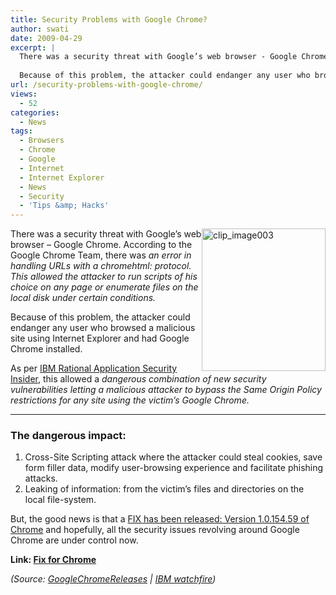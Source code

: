 ```yaml
---
title: Security Problems with Google Chrome?
author: swati
date: 2009-04-29
excerpt: |
  There was a security threat with Google’s web browser - Google Chrome. According to the Google Chrome Team, there was an error in handling URLs with a chromehtml: protocol. This allowed the attacker to run scripts of his choice on any page or enumerate files on the local disk under certain conditions.
  
  Because of this problem, the attacker could endanger any user who browsed a malicious site using Internet Explorer and had Google Chrome installed.
url: /security-problems-with-google-chrome/
views:
  - 52
categories:
  - News
tags:
  - Browsers
  - Chrome
  - Google
  - Internet
  - Internet Explorer
  - News
  - Security
  - 'Tips &amp; Hacks'
---
```

<img class="alignright wp-image-52567" style="border: 0pt none;margin-left: 0px;margin-right: 0px" src="http://cdn.devilsworkshop.org/files/2009/04/clip-image003-thumb.jpg" border="0" alt="clip_image003" width="198" height="228" align="right" />There was a security threat with Google’s web browser &#8211; Google Chrome. According to the Google Chrome Team, there was *an error in handling URLs with a chromehtml: protocol. This allowed the attacker to run scripts of his choice on any page or enumerate files on the local disk under certain conditions.*

Because of this problem, the attacker could endanger any user who browsed a malicious site using Internet Explorer and had Google Chrome installed.

As per <a href="http://blog.watchfire.com/wfblog/2009/04/google-chrome-universal-xss-vulnerability-.html" onclick="_gaq.push(['_trackEvent', 'outbound-article', 'http://blog.watchfire.com/wfblog/2009/04/google-chrome-universal-xss-vulnerability-.html', 'IBM Rational Application Security Insider']);" >IBM Rational Application Security Insider</a>, this allowed a *dangerous combination of new security vulnerabilities letting a malicious attacker to bypass the Same Origin Policy restrictions for any site using the victim&#8217;s Google Chrome.*

****

### **The dangerous impact:**

  1. Cross-Site Scripting attack where the attacker could steal cookies, save form filler data, modify user-browsing experience and facilitate phishing attacks.
  2. Leaking of information: from the victim&#8217;s files and directories on the local file-system.

But, the good news is that a <a href="http://googlechromereleases.blogspot.com/2009/04/stable-update-security-fix.html" onclick="_gaq.push(['_trackEvent', 'outbound-article', 'http://googlechromereleases.blogspot.com/2009/04/stable-update-security-fix.html', 'FIX has been released: Version 1.0.154.59 of Chrome']);" >FIX has been released: Version 1.0.154.59 of Chrome</a> and hopefully, all the security issues revolving around Google Chrome are under control now.

**Link: **<a href="http://googlechromereleases.blogspot.com/2009/04/stable-update-security-fix.html" onclick="_gaq.push(['_trackEvent', 'outbound-article', 'http://googlechromereleases.blogspot.com/2009/04/stable-update-security-fix.html', 'Fix for Chrome']);" >Fix for Chrome</a>****

*(Source: <a href="http://googlechromereleases.blogspot.com/2009/04/stable-update-security-fix.html" onclick="_gaq.push(['_trackEvent', 'outbound-article', 'http://googlechromereleases.blogspot.com/2009/04/stable-update-security-fix.html', 'GoogleChromeReleases']);" >GoogleChromeReleases</a> | <a href="http://blog.watchfire.com/wfblog/2009/04/google-chrome-universal-xss-vulnerability-.html" onclick="_gaq.push(['_trackEvent', 'outbound-article', 'http://blog.watchfire.com/wfblog/2009/04/google-chrome-universal-xss-vulnerability-.html', 'IBM watchfire']);" >IBM watchfire</a>)*
